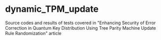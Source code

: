 # dynamic_TPM_update
Source codes and results of tests covered in "Enhancing Security of Error Correction in Quantum Key Distribution Using Tree Parity Machine Update Rule Randomization" article
